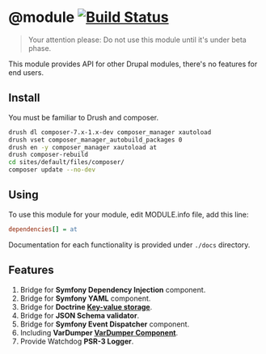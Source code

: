 @module [![Build Status](https://travis-ci.org/v3kwip/at.module.svg?branch=7.x-1.x)](https://travis-ci.org/v3kwip/at.module)
=======

> Your attention please:  Do not use this module until it's under beta phase.

This module provides API for other Drupal modules, there's no features for end
users.

## Install

You must be familiar to Drush and composer.

```bash
drush dl composer-7.x-1.x-dev composer_manager xautoload
drush vset composer_manager_autobuild_packages 0
drush en -y composer_manager xautoload at
drush composer-rebuild
cd sites/default/files/composer/
composer update --no-dev
```

## Using

To use this module for your module, edit MODULE.info file, add this line:

```ini
dependencies[] = at
```

Documentation for each functionality is provided under `./docs` directory.

## Features

1. Bridge for **Symfony Dependency Injection** component.
2. Bridge for **Symfony YAML** component.
3. Bridge for **Doctrine [Key-value storage](https://github.com/doctrine/KeyValueStore)**.
4. Bridge for **JSON Schema validator**.
5. Bridge for **Symfony Event Dispatcher** component.
6. Including **VarDumper [VarDumper Component](http://symfony.com/doc/current/components/var_dumper/index.html)**.
7. Provide Watchdog **PSR-3 Logger**.
